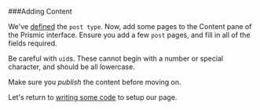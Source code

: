 ###Adding Content

We've [defined](post.md) the `post type`. Now, add some pages to the Content pane of the Prismic interface. Ensure you add a few `post` pages, and fill in all of the fields required. 

Be careful with `uid`s. These cannot begin with a number or special character, and should be all lowercase. 

Make sure you *publish* the content before moving on.

Let's return to [writing some code](base.md) to setup our page.



